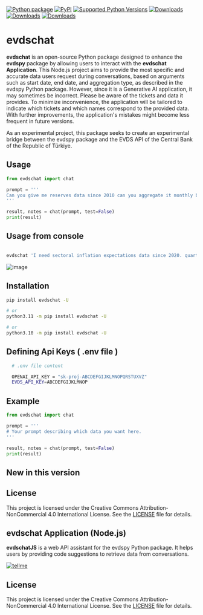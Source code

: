 [![Python package](https://github.com/SermetPekin/evdschat/actions/workflows/python-package.yml/badge.svg?1)](https://github.com/SermetPekin/evdschat/actions/workflows/python-package.yml?1) [![PyPI](https://img.shields.io/pypi/v/evdschat)](https://img.shields.io/pypi/v/evdschat) [![Supported Python Versions](https://img.shields.io/pypi/pyversions/evdschat)](https://pypi.org/project/evdschat/) [![Downloads](https://static.pepy.tech/badge/evdschat)](https://pepy.tech/project/evdschat) [![Downloads](https://static.pepy.tech/badge/evdschat/month)](https://pepy.tech/project/evdschat) [![Downloads](https://pepy.tech/badge/evdschat/week)](https://pepy.tech/project/evdschat)

# evdschat

**evdschat** is an open-source Python package designed to enhance the **evdspy** package by allowing users to interact with the **evdschat Application**. This Node.js project aims to provide the most specific and accurate data users request during conversations, based on arguments such as start date, end date, and aggregation type, as described in the evdspy Python package. However, since it is a Generative AI application, it may sometimes be incorrect. Please be aware of the tickets and data it provides. To minimize inconvenience, the application will be tailored to indicate which tickets and which names correspond to the provided data. With further improvements, the application's mistakes might become less frequent in future versions.

As an experimental project, this package seeks to create an experimental bridge between the evdspy package and the EVDS API of the Central Bank of the Republic of Türkiye.

## Usage

```python
from evdschat import chat 

prompt = '''
Can you give me reserves data since 2010 can you aggregate it monthly by average? Thanks. 
'''

result, notes = chat(prompt, test=False) 
print(result)
```



## Usage from console 

```bash [terminal/console $] 

evdschat 'I need sectoral inflation expectations data since 2020. quarterly and aggregated as end value' fileName.xlsx

```


![image](https://github.com/user-attachments/assets/b8e3534f-4d8b-4f72-ae4f-e10e76dc06dc)

## Installation

```bash
pip install evdschat -U

# or
python3.11 -m pip install evdschat -U

# or
python3.10 -m pip install evdschat -U
```

## Defining Api Keys ( .env file )

```bash
  # .env file content 

  OPENAI_API_KEY = "sk-proj-ABCDEFGIJKLMNOPQRSTUXVZ"
  EVDS_API_KEY=ABCDEFGIJKLMNOP

```

## Example

```python
from evdschat import chat 

prompt = '''
# Your prompt describing which data you want here.
'''

result, notes = chat(prompt, test=False) 
print(result)
```



## New in this version 



## License

This project is licensed under the Creative Commons Attribution-NonCommercial 4.0 International License. See the [LICENSE](LICENSE) file for details.



## evdschat Application (Node.js)

**evdschatJS** is a web API assistant for the evdspy Python package. It helps users by providing code suggestions to retrieve data from conversations.

[![tellme](https://github.com/user-attachments/assets/14024132-4d41-4879-9ea8-3e510b2f8f02)](https://evdspychat.onrender.com/)



## License

This project is licensed under the Creative Commons Attribution-NonCommercial 4.0 International License. See the [LICENSE](LICENSE) file for details.

